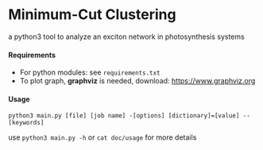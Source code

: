 # Minimum-Cut Clustering
a python3 tool to analyze an exciton network in photosynthesis systems

#### Requirements
- For python modules: see `requirements.txt`
- To plot graph, **graphviz** is needed, download: https://www.graphviz.org

#### Usage
    python3 main.py [file] [job name] -[options] [dictionary]=[value] --[keywords]

use `python3 main.py -h` or `cat doc/usage` for more details
